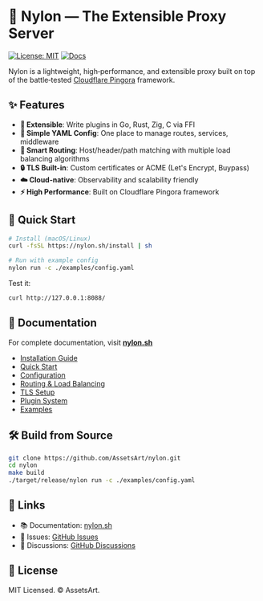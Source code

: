 # 🧬 Nylon — The Extensible Proxy Server

[![License: MIT](https://img.shields.io/badge/license-MIT-green.svg)](LICENSE)
[![Docs](https://img.shields.io/badge/docs-online-blue)](https://nylon.sh/)

Nylon is a lightweight, high‑performance, and extensible proxy built on top of the battle‑tested [Cloudflare Pingora](https://github.com/cloudflare/pingora) framework.

## ✨ Features

- **🔌 Extensible**: Write plugins in Go, Rust, Zig, C via FFI
- **📝 Simple YAML Config**: One place to manage routes, services, middleware
- **🎯 Smart Routing**: Host/header/path matching with multiple load balancing algorithms
- **🔒 TLS Built-in**: Custom certificates or ACME (Let's Encrypt, Buypass)
- **☁️ Cloud-native**: Observability and scalability friendly
- **⚡ High Performance**: Built on Cloudflare Pingora framework

## 🚀 Quick Start

```sh
# Install (macOS/Linux)
curl -fsSL https://nylon.sh/install | sh

# Run with example config
nylon run -c ./examples/config.yaml
```

Test it:
```sh
curl http://127.0.0.1:8088/
```

## 📖 Documentation

For complete documentation, visit **[nylon.sh](https://nylon.sh/)**

- [Installation Guide](https://nylon.sh/introduction/installation)
- [Quick Start](https://nylon.sh/introduction/quick-start)
- [Configuration](https://nylon.sh/core/configuration)
- [Routing & Load Balancing](https://nylon.sh/core/routing)
- [TLS Setup](https://nylon.sh/core/tls)
- [Plugin System](https://nylon.sh/plugins/overview)
- [Examples](https://nylon.sh/examples/basic-proxy)

## 🛠️ Build from Source

```sh
git clone https://github.com/AssetsArt/nylon.git
cd nylon
make build
./target/release/nylon run -c ./examples/config.yaml
```

## 🔗 Links

- 📚 Documentation: [nylon.sh](https://nylon.sh/)
- 🐛 Issues: [GitHub Issues](https://github.com/AssetsArt/nylon/issues)
- 💬 Discussions: [GitHub Discussions](https://github.com/AssetsArt/nylon/discussions)

## 📄 License

MIT Licensed. © AssetsArt.
